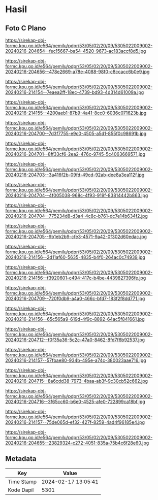 # Hasil

## Foto C Plano

https://sirekap-obj-formc.kpu.go.id/e564/pemilu/pdpr/53/05/02/20/09/5305022009002-20240216-204654--fec15667-ba54-4520-9673-ac183accf8d5.jpg

https://sirekap-obj-formc.kpu.go.id/e564/pemilu/pdpr/53/05/02/20/09/5305022009002-20240216-204656--478e2669-a78e-4088-98f0-c8ccacc6b0e9.jpg

https://sirekap-obj-formc.kpu.go.id/e564/pemilu/pdpr/53/05/02/20/09/5305022009002-20240216-214154--7eaea2ff-18ec-4739-bd93-4d314d61009a.jpg

https://sirekap-obj-formc.kpu.go.id/e564/pemilu/pdpr/53/05/02/20/09/5305022009002-20240216-214155--4200aeb1-87b9-4a41-8cc0-6036c071623b.jpg

https://sirekap-obj-formc.kpu.go.id/e564/pemilu/pdpr/53/05/02/20/09/5305022009002-20240216-204700--7d3f7755-e9c0-4505-a5d1-855f0c98691b.jpg

https://sirekap-obj-formc.kpu.go.id/e564/pemilu/pdpr/53/05/02/20/09/5305022009002-20240216-204701--8ff33cf6-2ea2-476c-9745-5c4063669571.jpg

https://sirekap-obj-formc.kpu.go.id/e564/pemilu/pdpr/53/05/02/20/09/5305022009002-20240216-204703--3a416f2b-09fd-49cd-92ab-dee8a3ea112f.jpg

https://sirekap-obj-formc.kpu.go.id/e564/pemilu/pdpr/53/05/02/20/09/5305022009002-20240216-204704--4f005038-968c-4f93-919f-83814442b863.jpg

https://sirekap-obj-formc.kpu.go.id/e564/pemilu/pdpr/53/05/02/20/09/5305022009002-20240216-204704--775234d8-d3a4-4c8c-b761-dc7e14b634f2.jpg

https://sirekap-obj-formc.kpu.go.id/e564/pemilu/pdpr/53/05/02/20/09/5305022009002-20240216-204705--9b1eb2b9-cfe3-4571-9a42-0f302d60edac.jpg

https://sirekap-obj-formc.kpu.go.id/e564/pemilu/pdpr/53/05/02/20/09/5305022009002-20240216-214156--2d11af60-5635-4835-b4f0-264ac0c74939.jpg

https://sirekap-obj-formc.kpu.go.id/e564/pemilu/pdpr/53/05/02/20/09/5305022009002-20240216-214156--f3920601-c494-417c-b4be-4439827396fe.jpg

https://sirekap-obj-formc.kpu.go.id/e564/pemilu/pdpr/53/05/02/20/09/5305022009002-20240216-204709--720f0db9-a4a0-466c-bfd7-183f2f8dd771.jpg

https://sirekap-obj-formc.kpu.go.id/e564/pemilu/pdpr/53/05/02/20/09/5305022009002-20240216-214156--65c565a9-619d-4f9c-8892-64ac5f841661.jpg

https://sirekap-obj-formc.kpu.go.id/e564/pemilu/pdpr/53/05/02/20/09/5305022009002-20240216-204712--f0f35a36-5c2c-47a0-8462-8fd7f6b92537.jpg

https://sirekap-obj-formc.kpu.go.id/e564/pemilu/pdpr/53/05/02/20/09/5305022009002-20240216-214157--57fbae80-934b-495e-a74c-380023aae716.jpg

https://sirekap-obj-formc.kpu.go.id/e564/pemilu/pdpr/53/05/02/20/09/5305022009002-20240216-204715--8a6cdd38-7973-4baa-ab3f-9c30cb52c662.jpg

https://sirekap-obj-formc.kpu.go.id/e564/pemilu/pdpr/53/05/02/20/09/5305022009002-20240216-204716--3f65cc60-b6e0-4525-afe0-722899ca18bf.jpg

https://sirekap-obj-formc.kpu.go.id/e564/pemilu/pdpr/53/05/02/20/09/5305022009002-20240216-214157--75de065d-ef32-427f-8259-4ad4f96185e4.jpg

https://sirekap-obj-formc.kpu.go.id/e564/pemilu/pdpr/53/05/02/20/09/5305022009002-20240216-204655--23829324-c272-4051-835a-75b4c6f28e60.jpg


## Metadata

| Key        | Value               |
| ---------- | ------------------- |
| Time Stamp | 2024-02-17 13:05:41 |
| Kode Dapil | 5301                |



